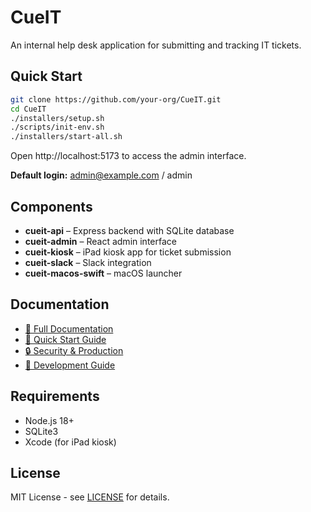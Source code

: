 # CueIT

An internal help desk application for submitting and tracking IT tickets.

## Quick Start

```bash
git clone https://github.com/your-org/CueIT.git
cd CueIT
./installers/setup.sh
./scripts/init-env.sh
./installers/start-all.sh
```

Open http://localhost:5173 to access the admin interface.

**Default login:** admin@example.com / admin

## Components

- **cueit-api** – Express backend with SQLite database
- **cueit-admin** – React admin interface  
- **cueit-kiosk** – iPad kiosk app for ticket submission
- **cueit-slack** – Slack integration
- **cueit-macos-swift** – macOS launcher

## Documentation

- [📖 Full Documentation](docs/README.md)
- [🚀 Quick Start Guide](docs/quickstart.md)
- [🔒 Security & Production](docs/security.md)
- [🔧 Development Guide](docs/development.md)

## Requirements

- Node.js 18+
- SQLite3
- Xcode (for iPad kiosk)

## License

MIT License - see [LICENSE](LICENSE) for details.

